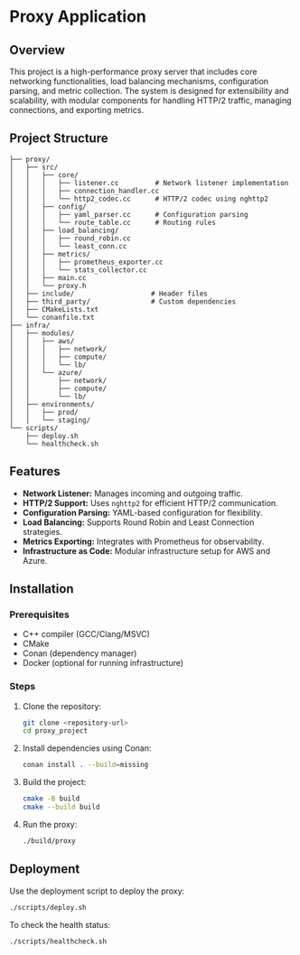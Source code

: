 # Proxy Application

## Overview
This project is a high-performance proxy server that includes core networking functionalities, load balancing mechanisms, configuration parsing, and metric collection. The system is designed for extensibility and scalability, with modular components for handling HTTP/2 traffic, managing connections, and exporting metrics.

## Project Structure
```
├── proxy/
│   ├── src/
│   │   ├── core/
│   │   │   ├── listener.cc         # Network listener implementation
│   │   │   ├── connection_handler.cc
│   │   │   └── http2_codec.cc      # HTTP/2 codec using nghttp2
│   │   ├── config/
│   │   │   ├── yaml_parser.cc      # Configuration parsing
│   │   │   └── route_table.cc      # Routing rules
│   │   ├── load_balancing/
│   │   │   ├── round_robin.cc
│   │   │   └── least_conn.cc
│   │   ├── metrics/
│   │   │   ├── prometheus_exporter.cc
│   │   │   └── stats_collector.cc
│   │   ├── main.cc
│   │   └── proxy.h
│   ├── include/                   # Header files
│   ├── third_party/               # Custom dependencies
│   ├── CMakeLists.txt
│   └── conanfile.txt
├── infra/
│   ├── modules/
│   │   ├── aws/
│   │   │   ├── network/
│   │   │   ├── compute/
│   │   │   └── lb/
│   │   └── azure/
│   │       ├── network/
│   │       ├── compute/
│   │       └── lb/
│   ├── environments/
│   │   ├── prod/
│   │   └── staging/
└── scripts/
    ├── deploy.sh
    └── healthcheck.sh
```

## Features
- **Network Listener:** Manages incoming and outgoing traffic.
- **HTTP/2 Support:** Uses `nghttp2` for efficient HTTP/2 communication.
- **Configuration Parsing:** YAML-based configuration for flexibility.
- **Load Balancing:** Supports Round Robin and Least Connection strategies.
- **Metrics Exporting:** Integrates with Prometheus for observability.
- **Infrastructure as Code:** Modular infrastructure setup for AWS and Azure.

## Installation

### Prerequisites
- C++ compiler (GCC/Clang/MSVC)
- CMake
- Conan (dependency manager)
- Docker (optional for running infrastructure)

### Steps
1. Clone the repository:
   ```bash
   git clone <repository-url>
   cd proxy_project
   ```
2. Install dependencies using Conan:
   ```bash
   conan install . --build=missing
   ```
3. Build the project:
   ```bash
   cmake -B build
   cmake --build build
   ```
4. Run the proxy:
   ```bash
   ./build/proxy
   ```

## Deployment
Use the deployment script to deploy the proxy:
```bash
./scripts/deploy.sh
```
To check the health status:
```bash
./scripts/healthcheck.sh
```

